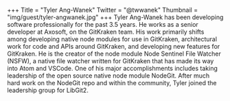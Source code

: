 +++
Title = "Tyler Ang-Wanek"
Twitter = "@twwanek"
Thumbnail = "img/guest/tyler-angwanek.jpg"
+++
Tyler Ang-Wanek has been developing software professionally for the past 3.5 years. He works as a senior developer at Axosoft, on the GitKraken team. His work primarily shifts among developing native node modules for use in GitKraken, architectural work for code and APIs around GitKraken, and developing new features for GitKraken. He is the creator of the node module Node Sentinel File Watcher (NSFW), a native file watcher written for GitKraken that has made its way into Atom and VSCode. One of his major accomplishments includes taking leadership of the open source native node module NodeGit. After much hard work on the NodeGit repo and within the community, Tyler joined the leadership group for LibGit2.